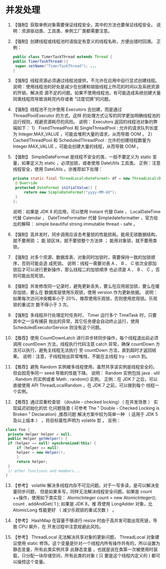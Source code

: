 # 并发处理

1. 【强制】获取单例对象需要保证线程安全，其中的方法也要保证线程安全。
   说明：资源驱动类、工具类、单例工厂类都需要注意。

2. 【强制】创建线程或线程池时请指定有意义的线程名称，方便出错时回溯。
   正例：

   ``` java
   public class TimerTaskThread extends Thread {
   public TimerTaskThread(){
   	super.setName("TimerTaskThread"); ...
   }
   ```

3. 【强制】线程资源必须通过线程池提供，不允许在应用中自行显式创建线程。
   说明：使用线程池的好处是减少在创建和销毁线程上所花的时间以及系统资源的开销，解决资
   源不足的问题。如果不使用线程池，有可能造成系统创建大量同类线程而导致消耗完内存或者
   “过度切换”的问题。

4. 【强制】线程池不允许使用 Executors 去创建，而是通过 ThreadPoolExecutor 的方式，这样
   的处理方式让写的同学更加明确线程池的运行规则，规避资源耗尽的风险。
   说明： Executors 返回的线程池对象的弊端如下：
   1） FixedThreadPool 和 SingleThreadPool :
   允许的请求队列长度为 Integer.MAX_VALUE ，可能会堆积大量的请求，从而导致 OOM 。
   2） CachedThreadPool 和 ScheduledThreadPool :
   允许的创建线程数量为 Integer.MAX_VALUE ，可能会创建大量的线程，从而导致 OOM 。

5. 【强制】 SimpleDateFormat 是线程不安全的类，一般不要定义为 static 变量，如果定义为
   static ，必须加锁，或者使用 DateUtils 工具类。
   正例：注意线程安全，使用 DateUtils 。亦推荐如下处理：

   ``` java
   private static final ThreadLocal<DateFormat> df = new ThreadLocal<DateFormat>() {
   	@ Override
   	protected DateFormat initialValue() {
   		return new SimpleDateFormat("yyyy-MM-dd");
   	}
   };
   ```

   说明：如果是 JDK 8 的应用，可以使用 Instant 代替 Date ， LocalDateTime 代替 Calendar ，
   DateTimeFormatter 代替 Simpledateformatter ，官方给出的解释： simple beautiful strong
   immutable thread - safe 。

6. 【强制】高并发时，同步调用应该去考量锁的性能损耗。能用无锁数据结构，就不要用锁 ； 能
   锁区块，就不要锁整个方法体 ； 能用对象锁，就不要用类锁。

7. 【强制】对多个资源、数据库表、对象同时加锁时，需要保持一致的加锁顺序，否则可能会造
   成死锁。
   说明：线程一需要对表 A 、 B 、 C 依次全部加锁后才可以进行更新操作，那么线程二的加锁顺序
   也必须是 A 、 B 、 C ，否则可能出现死锁。

8. 【强制】并发修改同一记录时，避免更新丢失，要么在应用层加锁，要么在缓存加锁，要么在
   数据库层使用乐观锁，使用 version 作为更新依据。
   说明：如果每次访问冲突概率小于 20%，推荐使用乐观锁，否则使用悲观锁。乐观锁的重试次
   数不得小于 3 次。

9. 【强制】多线程并行处理定时任务时， Timer 运行多个 TimeTask 时，只要其中之一没有捕获
   抛出的异常，其它任务便会自动终止运行，使用 ScheduledExecutorService 则没有这个问题。

10. 【推荐】使用 CountDownLatch 进行异步转同步操作，每个线程退出前必须调用 countDown
   方法，线程执行代码注意 catch 异常，确保 countDown 方法可以执行，避免主线程无法执行
   至 countDown 方法，直到超时才返回结果。
   说明：注意，子线程抛出异常堆栈，不能在主线程 try - catch 到。

11. 【推荐】避免 Random 实例被多线程使用，虽然共享该实例是线程安全的，但会因竞争同一
   seed 导致的性能下降。
   说明： Random 实例包括 java . util . Random 的实例或者  Math . random() 实例。
   正例：在 JDK 7 之后，可以直接使用 API ThreadLocalRandom ，在  JDK 7 之前，可以做到每个
   线程一个实例。

12. 【推荐】通过双重检查锁 （double - checked locking）（ 在并发场景 ） 实现延迟初始化的优
   化问题隐患 ( 可参考  The " Double - Checked Locking is Broken "  Declaration) ,推荐问题
   解决方案中较为简单一种 （ 适用于 JDK 5 及以上版本 ） ，将目标属性声明为  volatile 型 。
   反例：

   ``` java
   class Foo {
   	private Helper helper = null;
   	public Helper getHelper() {
   	if (helper == null) synchronized(this) {
   		if (helper == null)
   		helper = new Helper();
   		}
   		return helper;
   	}
   	// other functions and members...
   }
   ```

13. 【参考】 volatile 解决多线程内存不可见问题。对于一写多读，是可以解决变量同步问题，
   但是如果多写，同样无法解决线程安全问题。如果是 count ++操作，使用如下类实现：
   AtomicInteger count =  new AtomicInteger(); count . addAndGet( 1 );  如果是 JDK 8，推
   荐使用 LongAdder 对象，比 AtomicLong 性能更好 （ 减少乐观锁的重试次数 ） 。

14. 【参考】  HashMap 在容量不够进行 resize 时由于高并发可能出现死链，导致 CPU 飙升，在
   开发过程中注意规避此风险。

15. 【参考】 ThreadLocal 无法解决共享对象的更新问题， ThreadLocal 对象建议使用 static
   修饰。这个变量是针对一个线程内所有操作共有的，所以设置为静态变量，所有此类实例共享
   此静态变量 ，也就是说在类第一次被使用时装载，只分配一块存储空间，所有此类的对象 ( 只
   要是这个线程内定义的 ) 都可以操控这个变量。